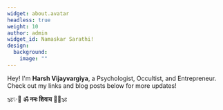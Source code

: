 ```yaml
---
widget: about.avatar
headless: true
weight: 10
author: admin
widget_id: Namaskar Sarathi!
design:
  background:
    image: ""
---
```

Hey! I'm **Harsh Vijayvargiya**, a Psychologist, Occultist, and Entrepreneur. Check out my links and blog posts below for more updates!

🕉️✨🔱 **ॐ नमः शिवाय** 🔱✨🕉️